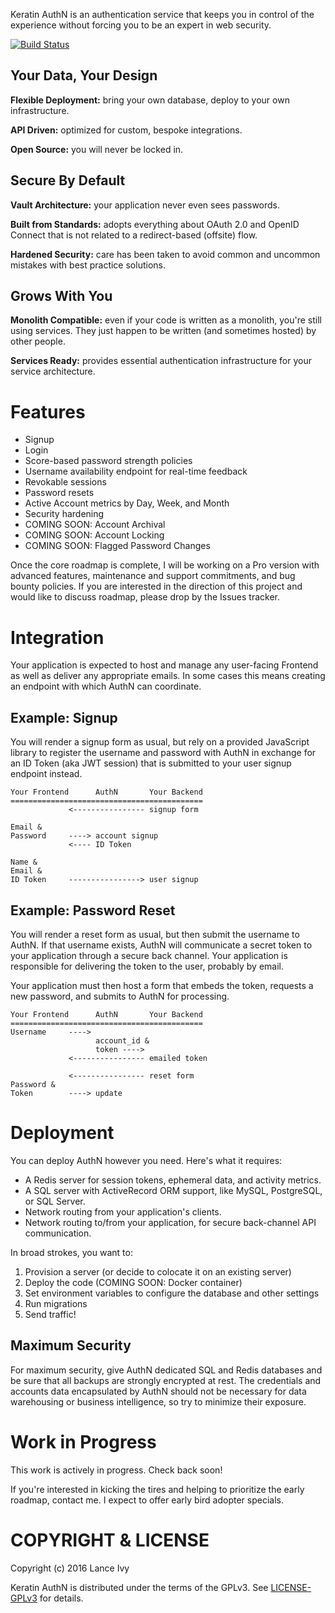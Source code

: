 Keratin AuthN is an authentication service that keeps you in control of the experience without forcing you to be an expert in web security.

[![Build Status](https://travis-ci.org/keratin/authn.svg?branch=master)](https://travis-ci.org/keratin/authn)

## Your Data, Your Design

**Flexible Deployment:** bring your own database, deploy to your own infrastructure.

**API Driven:** optimized for custom, bespoke integrations.

**Open Source:** you will never be locked in.

## Secure By Default

**Vault Architecture:** your application never even sees passwords.

**Built from Standards:** adopts everything about OAuth 2.0 and OpenID Connect that is not related to a redirect-based (offsite) flow.

**Hardened Security:** care has been taken to avoid common and uncommon mistakes with best practice solutions.

## Grows With You

**Monolith Compatible:** even if your code is written as a monolith, you're still using services. They just happen to be written (and sometimes hosted) by other people.

**Services Ready:** provides essential authentication infrastructure for your service architecture.

# Features

* Signup
* Login
* Score-based password strength policies
* Username availability endpoint for real-time feedback
* Revokable sessions
* Password resets
* Active Account metrics by Day, Week, and Month
* Security hardening
* COMING SOON: Account Archival
* COMING SOON: Account Locking
* COMING SOON: Flagged Password Changes

Once the core roadmap is complete, I will be working on a Pro version with advanced features, maintenance and support commitments, and bug bounty policies. If you are interested in the direction of this project and would like to discuss roadmap, please drop by the Issues tracker.

# Integration

Your application is expected to host and manage any user-facing Frontend as well as deliver any appropriate emails. In some cases this means creating an endpoint with which AuthN can coordinate.

## Example: Signup

You will render a signup form as usual, but rely on a provided JavaScript library to register the username and password with AuthN in exchange for an ID Token (aka JWT session) that is submitted to your user signup endpoint instead.

    Your Frontend      AuthN       Your Backend
    ===========================================
                 <---------------- signup form

    Email &
    Password     ----> account signup
                 <---- ID Token

    Name &
    Email &
    ID Token     ----------------> user signup

## Example: Password Reset

You will render a reset form as usual, but then submit the username to AuthN. If that username exists, AuthN will communicate a secret token to your application through a secure back channel. Your application is responsible for delivering the token to the user, probably by email.

Your application must then host a form that embeds the token, requests a new password, and submits to AuthN for processing.

    Your Frontend      AuthN       Your Backend
    ===========================================
    Username     ---->
                       account_id &
                       token ---->
                 <---------------- emailed token

                 <---------------- reset form
    Password &
    Token        ----> update

# Deployment

You can deploy AuthN however you need. Here's what it requires:

* A Redis server for session tokens, ephemeral data, and activity metrics.
* A SQL server with ActiveRecord ORM support, like MySQL, PostgreSQL, or SQL Server.
* Network routing from your application's clients.
* Network routing to/from your application, for secure back-channel API communication.

In broad strokes, you want to:

1. Provision a server (or decide to colocate it on an existing server)
2. Deploy the code (COMING SOON: Docker container)
3. Set environment variables to configure the database and other settings
4. Run migrations
5. Send traffic!

## Maximum Security

For maximum security, give AuthN dedicated SQL and Redis databases and be sure that all backups are strongly encrypted at rest. The credentials and accounts data encapsulated by AuthN should not be necessary for data warehousing or business intelligence, so try to minimize their exposure.

# Work in Progress

This work is actively in progress. Check back soon!

If you're interested in kicking the tires and helping to prioritize the early roadmap, contact me. I expect to offer early bird adopter specials.

# COPYRIGHT & LICENSE

Copyright (c) 2016 Lance Ivy

Keratin AuthN is distributed under the terms of the GPLv3. See [LICENSE-GPLv3](LICENSE-GPLv3) for details.
